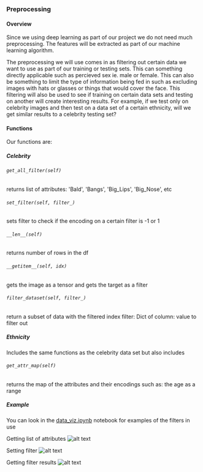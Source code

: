 ### Preprocessing
#### Overview
Since we using deep learning as part of our project we do not need much preprocessing. The features will be extracted as part of our machine learning algorithm.

The preprocessing we will use comes in as filtering out certain data we want to use as part of our training or testing sets. This can something directly applicable such as percieved sex ie. male or female. This can also be something to limit the type of information being fed in such as excluding images with hats or glasses or things that would cover the face. This filtering will also be used to see if training on certain data sets and testing on another will create interesting results. For example, if we test only on celebrity images and then test on a data set of a certain ethnicity, will we get similar results to a celebrity testing set?

#### Functions
Our functions are:

##### Celebrity

###### `get_all_filter(self)`
returns list of attributes: 'Bald', 'Bangs', 'Big_Lips', 'Big_Nose', etc

###### `set_filter(self, filter_)`
sets filter to check if the encoding on a certain filter is -1 or 1

###### `__len__(self)`
returns number of rows in the df

###### `__getitem__(self, idx)`
gets the image as a tensor and gets the target as a filter

###### `filter_dataset(self, filter_)`
return a subset of data with the filtered index 
filter: Dict of column: value to filter out

##### Ethnicity
Includes the same functions as the celebrity data set but also includes

###### `get_attr_map(self)`
returns the map of the attributes and their encodings such as: the age as a range

##### Example
You can look in the [data_viz.ipynb](https://github.com/VitoLin/GenderSwap/blob/main/data_viz.ipynb) notebook for examples of the filters in use

Getting list of attributes
![alt text](https://github.com/VitoLin/GenderSwap/tree/main/img/example1.png)

Setting filter
![alt text](https://github.com/VitoLin/GenderSwap/tree/main/img/example2.png)

Getting filter results
![alt text](https://github.com/VitoLin/GenderSwap/tree/main/img/example3.png)
